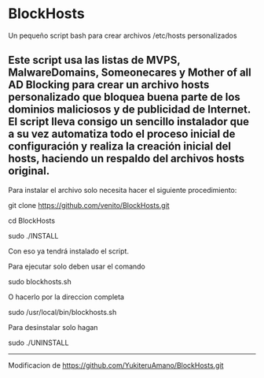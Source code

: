 BlockHosts
==========

Un pequeño script bash para crear archivos /etc/hosts personalizados

Este script usa las listas de MVPS, MalwareDomains, Someonecares y Mother of all AD Blocking 
para crear un archivo hosts personalizado que bloquea buena parte de los
dominios maliciosos y de publicidad de Internet. El script lleva
consigo un sencillo instalador que a su vez automatiza todo el proceso
inicial de configuración y realiza la creación inicial del hosts, 
haciendo un respaldo del archivos hosts original.
-------------

Para instalar el archivo solo necesita hacer el siguiente procedimiento:

git clone https://github.com/venito/BlockHosts.git

cd BlockHosts

sudo ./INSTALL

Con eso ya tendrá instalado el script.

Para ejecutar solo deben usar el comando

sudo blockhosts.sh 

O hacerlo por la direccion completa

sudo /usr/local/bin/blockhosts.sh

Para desinstalar solo hagan

sudo ./UNINSTALL

-------------------------------

Modificacion de https://github.com/YukiteruAmano/BlockHosts.git
